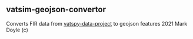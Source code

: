 ## vatsim-geojson-convertor
Converts FIR data from [vatspy-data-project]("https://github.com/vatsimnetwork/vatspy-data-project/") to geojson features
2021 Mark Doyle (c)